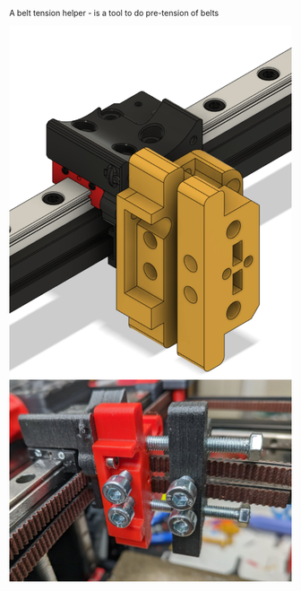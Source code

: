 A belt tension helper - is a tool to do pre-tension of belts

<img src="/printer_mods/MSA/V0-Belt-tension-helper/Images/Tension_tool_drawing.PNG" width="600">

<img src="/printer_mods/MSA/V0-Belt-tension-helper/Images/Belttool-img2.jpg" width="600">

